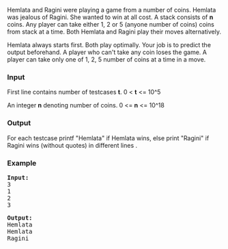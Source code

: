 <p>
Hemlata and Ragini were playing a game from a number of coins. Hemlata was jealous of Ragini. She wanted to win at all cost. A stack consists of <b>n</b> coins. Any player can take either 1, 2 or 5 (anyone number of coins) coins from stack at a time. Both Hemlata and Ragini play their moves alternatively.
</p>
<p>
Hemlata always starts first. Both play optimally. Your job is to predict the output beforehand. A player who can't take any coin loses the game. A player can take only one of 1, 2, 5 number of coins at a time in a move.
</p>

<h3>Input</h3>
<p>First line contains number of testcases <b>t</b>. 0 &lt; <b>t</b> &lt;= 10^5</p>
<p>An integer <b>n</b> denoting number of coins. 0 &lt;= <b>n</b> &lt;= 10^18</p>

<h3>Output</h3>
<p>For each testcase printf "Hemlata" if Hemlata wins, else print "Ragini" if Ragini wins (without quotes) in different lines .</p>

<h3>Example</h3>
<pre><strong>Input:</strong>
3
1
2
3</pre>

<pre><strong>Output:</strong>
Hemlata
Hemlata
Ragini</pre>